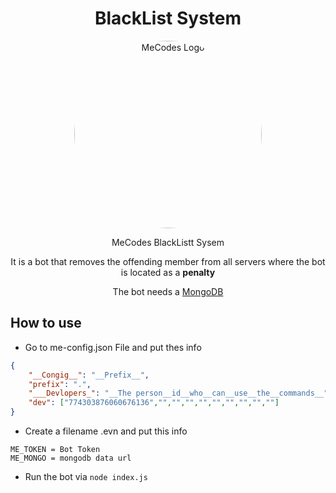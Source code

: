 <h1 align="center">BlackList System</h1>
<p align="center">
  <img style="border-radius:50%;" width="300" height="300" src="https://e.top4top.io/p_1965qprez1.gif" alt="MeCodes Logo">
</p>
<p align="center">MeCodes BlackListt Sysem</p>
<p align="center">It is a bot that removes the offending member from all servers where the bot is located as a <strong>penalty</strong></p>
<p align="center">The bot needs a <a href="https://www.mongodb.com/">MongoDB </a></p>
<h2>How to use</h2>


*  Go to me-config.json File and put thes info


```json
{
    "__Congig__": "__Prefix__",
    "prefix": ".",
    "___Devlopers_": "__The person__id__who__can__use__the__commands__",
    "dev": ["774303876060676136","","","","","","","","",""]
}
```
* Create a  filename .evn and put this info


```env
ME_TOKEN = Bot Token
ME_MONGO = mongodb data url
```


* Run the bot via `node index.js`


